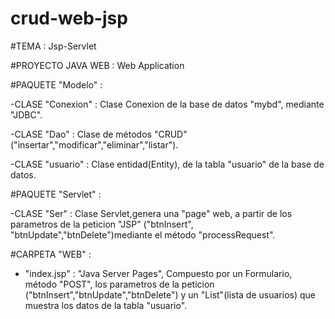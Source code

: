 # crud-web-jsp

#TEMA :   Jsp-Servlet

#PROYECTO JAVA WEB :   Web Application

#PAQUETE "Modelo" : 
    
   -CLASE "Conexion" :  Clase Conexion de la base de datos "mybd", mediante "JDBC".
    
   -CLASE "Dao" :  Clase de métodos "CRUD" ("insertar","modificar","eliminar","listar").
    
   -CLASE "usuario" :  Clase entidad(Entity), de la tabla "usuario" de la base de datos.

#PAQUETE "Servlet" :
    
   -CLASE "Ser" :  Clase Servlet,genera una "page" web, a partir de los parametros de la peticion "JSP" 
         ("btnInsert", "btnUpdate","btnDelete")mediante el método "processRequest". 
    
#CARPETA "WEB" : 

  - "index.jsp" :  "Java Server Pages", Compuesto por un Formulario, método "POST", 
        los parametros de la peticion ("btnInsert","btnUpdate","btnDelete") 
        y un "List"(lista de usuarios) que muestra los datos de la tabla "usuario".
    
    

